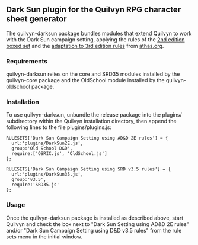 ## Dark Sun plugin for the Quilvyn RPG character sheet generator

The quilvyn-darksun package bundles modules that extend Quilvyn to work with
the Dark Sun campaign setting, applying the rules of the
<a href="https://www.drivethrurpg.com/product/17169/Dark-Sun-Boxed-Set-2e">2nd edition boxed set</a> and the
<a href="https://athas.org/products/ds3/documents/109">adaptation to 3rd edition rules</a> from <a href="https://athas.org">athas.org</a>.

### Requirements

quilvyn-darksun relies on the core and SRD35 modules installed by the
quilvyn-core package and the OldSchool module installed by the
quilvyn-oldschool package.

### Installation

To use quilvyn-darksun, unbundle the release package into the plugins/
subdirectory within the Quilvyn installation directory, then append the
following lines to the file plugins/plugins.js:

    RULESETS['Dark Sun Campaign Setting using AD&D 2E rules'] = {
      url:'plugins/DarkSun2E.js',
      group:'Old School D&D',
      require:['OSRIC.js', 'OldSchool.js']
    };

    RULESETS['Dark Sun Campaign Setting using SRD v3.5 rules'] = {
      url:'plugins/DarkSun35.js',
      group:'v3.5',
      require:'SRD35.js'
    };

### Usage

Once the quilvyn-darksun package is installed as described above, start Quilvyn
and check the box next to "Dark Sun Setting using AD&D 2E rules" and/or "Dark
Sun Campaign Setting using D&D v3.5 rules" from the rule sets menu in the
initial window.

